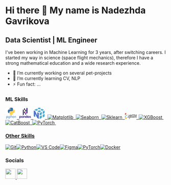 # Hi there 👋 My name is Nadezhda Gavrikova
Data Scientist | ML Engineer
----------------------------
I've been working in Machine Learning for 3 years, after switching careers. I started my way in science (space flight mechanics), therefore I have a strong mathematical education and a wide research experience.

- 🔭 I’m currently working on several pet-projects
- 🌱 I’m currently learning CV, NLP
- ⚡ Fun fact: ...

### ML Skills

<div>
  <a href="https://www.python.org/" target="_blank" rel="noreferrer"><img src="https://github.com/devicons/devicon/blob/master/icons/python/python-original-wordmark.svg" title="Python" alt="Python" width="36" height="36"/>&nbsp;
  <img src="https://github.com/devicons/devicon/blob/master/icons/pandas/pandas-original-wordmark.svg" title="Pandas" alt="Pandas" width="36" height="36"/>&nbsp;
  <img src="https://github.com/devicons/devicon/blob/master/icons/numpy/numpy-original.svg" title="Numpy" alt="Numpy" width="36" height="36"/>&nbsp;
  <img src="https://matplotlib.org/_static/images/documentation.svg" title="Matplotlib" alt="Matplotlib" width="36" height="36"/>&nbsp;
  <img src="https://seaborn.pydata.org/_images/logo-mark-lightbg.svg" title="Seaborn" alt="Seaborn" width="36" height="36"/>&nbsp;
  <img src="https://upload.wikimedia.org/wikipedia/commons/0/05/Scikit_learn_logo_small.svg" title="Sklearn" alt="Sklearn" width="36" height="36"/>&nbsp;  
  <img src="https://github.com/microsoft/LightGBM/blob/master/docs/logo/LightGBM_logo_black_text.svg" title="LGBM" alt="LGBM" width="36" height="18"/>&nbsp;
  <img src="https://xgboost.ai/images/logo/xgboost-logo.png" title="XGBoost" alt="XGBoost" width="36" height="18"/>&nbsp;
  <img src="https://avatars.githubusercontent.com/u/29043415?s=200&v=4" title="CatBoost" alt="CatBoost" width="36" height="36"/>&nbsp;
  <img src="https://raw.githubusercontent.com/danielcranney/readme-generator/main/public/icons/skills/pytorch-colored.svg" title="PyTorch" alt="PyTorch" width="36" height="36"/>&nbsp;
</div>

### Other Skills

<p align="left">
<a href="https://git-scm.com/" target="_blank" rel="noreferrer"><img src="https://raw.githubusercontent.com/danielcranney/readme-generator/main/public/icons/skills/git-colored.svg" width="36" height="36" alt="Git" /></a><a href="https://www.python.org/" target="_blank" rel="noreferrer"><img src="https://raw.githubusercontent.com/danielcranney/readme-generator/main/public/icons/skills/python-colored.svg" width="36" height="36" alt="Python" /></a><a href="https://code.visualstudio.com/" target="_blank" rel="noreferrer"><img src="https://raw.githubusercontent.com/danielcranney/readme-generator/main/public/icons/skills/visualstudiocode.svg" width="36" height="36" alt="VS Code" /></a><a href="https://www.figma.com/" target="_blank" rel="noreferrer"><img src="https://raw.githubusercontent.com/danielcranney/readme-generator/main/public/icons/skills/figma-colored.svg" width="36" height="36" alt="Figma" /></a><a href="https://pytorch.org/" target="_blank" rel="noreferrer"><img src="https://raw.githubusercontent.com/danielcranney/readme-generator/main/public/icons/skills/pytorch-colored.svg" width="36" height="36" alt="PyTorch" /></a><a href="https://www.docker.com/" target="_blank" rel="noreferrer"><img src="https://raw.githubusercontent.com/danielcranney/readme-generator/main/public/icons/skills/docker-colored.svg" width="36" height="36" alt="Docker" /></a>
</p>

### Socials

<p align="left"> <a href="https://www.github.com/Gavr09" target="_blank" rel="noreferrer"> <picture> <source media="(prefers-color-scheme: dark)" srcset="https://raw.githubusercontent.com/danielcranney/readme-generator/main/public/icons/socials/github-dark.svg" /> <source media="(prefers-color-scheme: light)" srcset="https://raw.githubusercontent.com/danielcranney/readme-generator/main/public/icons/socials/github.svg" /> <img src="https://raw.githubusercontent.com/danielcranney/readme-generator/main/public/icons/socials/github.svg" width="32" height="32" /> </picture> </a> <a href="https://www.linkedin.com/in/gavr09" target="_blank" rel="noreferrer"> <picture> <source media="(prefers-color-scheme: dark)" srcset="https://raw.githubusercontent.com/danielcranney/readme-generator/main/public/icons/socials/linkedin-dark.svg" /> <source media="(prefers-color-scheme: light)" srcset="https://raw.githubusercontent.com/danielcranney/readme-generator/main/public/icons/socials/linkedin.svg" /> <img src="https://raw.githubusercontent.com/danielcranney/readme-generator/main/public/icons/socials/linkedin.svg" width="32" height="32" /> </picture> </a></p>
